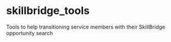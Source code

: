 # skillbridge_tools
Tools to help transitioning service members with their SkillBridge opportunity search

